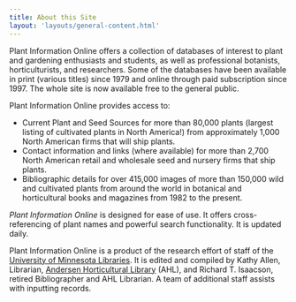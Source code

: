 ```yaml
---
title: About this Site
layout: 'layouts/general-content.html'
---
```


Plant Information Online offers a collection of databases of interest to plant and gardening enthusiasts and students, as well as professional botanists, horticulturists, and researchers. Some of the databases have been available in print (various titles) since 1979 and online through paid subscription since 1997. The whole site is now available free to the general public.

Plant Information Online provides access to:
* Current Plant and Seed Sources for more than 80,000 plants (largest listing of cultivated plants in North America!) from approximately 1,000 North American firms that will ship plants.
* Contact information and links (where available) for more than 2,700 North American retail and wholesale seed and nursery firms that ship plants.
* Bibliographic details for over 415,000 images of more than 150,000 wild and cultivated plants from around the world in botanical and horticultural books and magazines from 1982 to the present.

*Plant Information Online* is designed for ease of use. It offers cross-referencing of plant names and powerful search functionality. It is updated daily.

Plant Information Online is a product of the research effort of staff of the [University of Minnesota Libraries](http://www.lib.umn.edu/). It is edited and compiled by Kathy Allen, Librarian, [Andersen Horticultural Library](http://www.arboretum.umn.edu/library.aspx) (AHL), and Richard T. Isaacson, retired Bibliographer and AHL Librarian. A team of additional staff assists with inputting records.